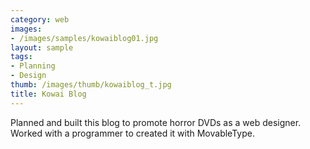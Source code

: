 ```yaml
---
category: web
images:
- /images/samples/kowaiblog01.jpg
layout: sample
tags:
- Planning
- Design
thumb: /images/thumb/kowaiblog_t.jpg
title: Kowai Blog
---
```

Planned and built this blog to promote horror DVDs as a web designer. Worked with a programmer to created it with MovableType.
